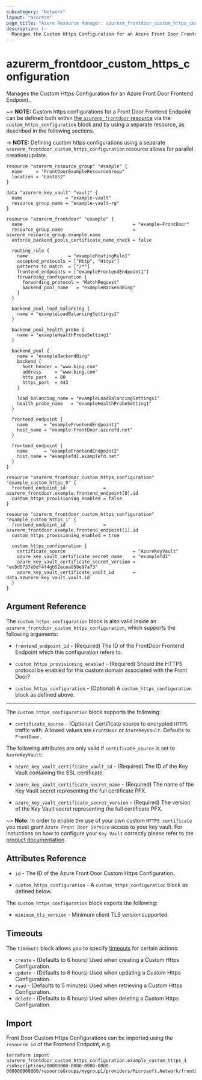 ```yaml
---
subcategory: "Network"
layout: "azurerm"
page_title: "Azure Resource Manager: azurerm_frontdoor_custom_https_configuration"
description: |-
  Manages the Custom Https Configuration for an Azure Front Door Frontend Endpoint.
---
```


# azurerm_frontdoor_custom_https_configuration

Manages the Custom Https Configuration for an Azure Front Door Frontend Endpoint..

~> **NOTE:** Custom https configurations for a Front Door Frontend Endpoint can be defined both within [the `azurerm_frontdoor` resource](frontdoor.html) via the `custom_https_configuration` block and by using a separate resource, as described in the following sections.

-> **NOTE:** Defining custom https configurations using a separate `azurerm_frontdoor_custom_https_configuration` resource allows for parallel creation/update.
 

```hcl
resource "azurerm_resource_group" "example" {
  name     = "FrontDoorExampleResourceGroup"
  location = "EastUS2"
}

data "azurerm_key_vault" "vault" {
  name                = "example-vault"
  resource_group_name = "example-vault-rg"
}

resource "azurerm_frontdoor" "example" {
  name                                         = "example-FrontDoor"
  resource_group_name                          = azurerm_resource_group.example.name
  enforce_backend_pools_certificate_name_check = false

  routing_rule {
    name               = "exampleRoutingRule1"
    accepted_protocols = ["Http", "Https"]
    patterns_to_match  = ["/*"]
    frontend_endpoints = ["exampleFrontendEndpoint1"]
    forwarding_configuration {
      forwarding_protocol = "MatchRequest"
      backend_pool_name   = "exampleBackendBing"
    }
  }

  backend_pool_load_balancing {
    name = "exampleLoadBalancingSettings1"
  }

  backend_pool_health_probe {
    name = "exampleHealthProbeSetting1"
  }

  backend_pool {
    name = "exampleBackendBing"
    backend {
      host_header = "www.bing.com"
      address     = "www.bing.com"
      http_port   = 80
      https_port  = 443
    }

    load_balancing_name = "exampleLoadBalancingSettings1"
    health_probe_name   = "exampleHealthProbeSetting1"
  }

  frontend_endpoint {
    name      = "exampleFrontendEndpoint1"
    host_name = "example-FrontDoor.azurefd.net"
  }

  frontend_endpoint {
    name      = "exampleFrontendEndpoint2"
    host_name = "examplefd1.examplefd.net"
  }
}

resource "azurerm_frontdoor_custom_https_configuration" "example_custom_https_0" {
  frontend_endpoint_id              = azurerm_frontdoor.example.frontend_endpoint[0].id
  custom_https_provisioning_enabled = false
}

resource "azurerm_frontdoor_custom_https_configuration" "example_custom_https_1" {
  frontend_endpoint_id              = azurerm_frontdoor.example.frontend_endpoint[1].id
  custom_https_provisioning_enabled = true

  custom_https_configuration {
    certificate_source                         = "AzureKeyVault"
    azure_key_vault_certificate_secret_name    = "examplefd1"
    azure_key_vault_certificate_secret_version = "ec8d0737e0df4f4gb52ecea858e97a73"
    azure_key_vault_certificate_vault_id       = data.azurerm_key_vault.vault.id
  }
}
```

## Argument Reference

The `custom_https_configuration` block is also valid inside an `azurerm_frontdoor_custom_https_configuration`, which supports the following arguments: 

* `frontend_endpoint_id` - (Required) The ID of the FrontDoor Frontend Endpoint which this configuration refers to.

* `custom_https_provisioning_enabled` - (Required) Should the HTTPS protocol be enabled for this custom domain associated with the Front Door?

* `custom_https_configuration` - (Optional) A `custom_https_configuration` block as defined above.

---

The `custom_https_configuration` block supports the following:

* `certificate_source` - (Optional) Certificate source to encrypted `HTTPS` traffic with. Allowed values are `FrontDoor` or `AzureKeyVault`. Defaults to `FrontDoor`.

The following attributes are only valid if `certificate_source` is set to `AzureKeyVault`:

* `azure_key_vault_certificate_vault_id` - (Required) The ID of the Key Vault containing the SSL certificate.

* `azure_key_vault_certificate_secret_name` - (Required) The name of the Key Vault secret representing the full certificate PFX.

* `azure_key_vault_certificate_secret_version` - (Required) The version of the Key Vault secret representing the full certificate PFX.

~> **Note:** In order to enable the use of your own custom `HTTPS certificate` you must grant `Azure Front Door Service` access to your key vault. For instuctions on how to configure your `Key Vault` correctly please refer to the [product documentation](https://docs.microsoft.com/en-us/azure/frontdoor/front-door-custom-domain-https#option-2-use-your-own-certificate).


## Attributes Reference

* `id` - The ID of the Azure Front Door Custom Https Configuration.

* `custom_https_configuration` - A `custom_https_configuration` block as defined below.

The `custom_https_configuration` block exports the following:

* `minimum_tls_version` - Minimum client TLS version supported.

## Timeouts

The `timeouts` block allows you to specify [timeouts](https://www.terraform.io/docs/configuration/resources.html#timeouts) for certain actions:

* `create` - (Defaults to 6 hours) Used when creating a Custom Https Configuration.
* `update` - (Defaults to 6 hours) Used when updating a Custom Https Configuration.
* `read` - (Defaults to 5 minutes) Used when retrieving a Custom Https Configuration.
* `delete` - (Defaults to 6 hours) Used when deleting a Custom Https Configuration.

## Import

Front Door Custom Https Configurations can be imported using the `resource id` of the Frontend Endpoint, e.g.

```shell
terraform import azurerm_frontdoor_custom_https_configuration.example_custom_https_1 /subscriptions/00000000-0000-0000-0000-000000000000/resourceGroups/mygroup1/providers/Microsoft.Network/frontDoors/frontdoor1/frontendEndpoints/endpoint1
```
